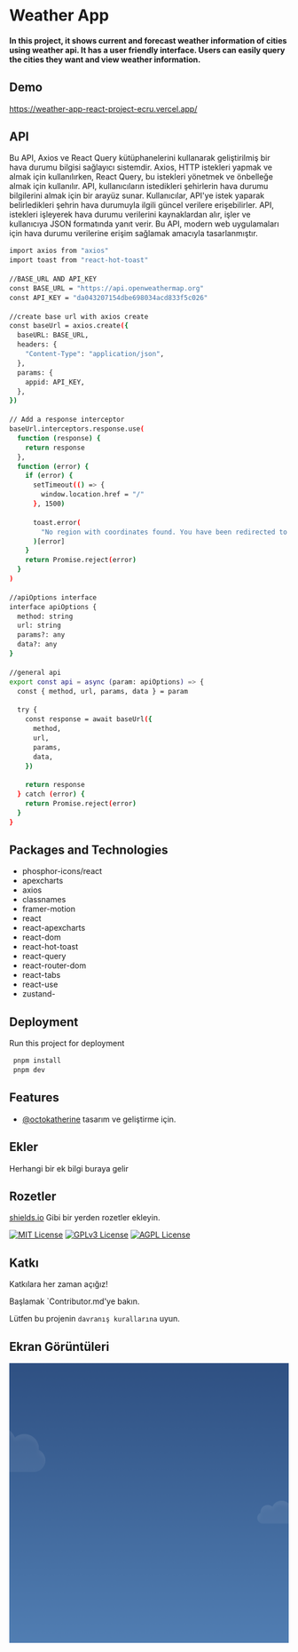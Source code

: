 # Weather App

#### In this project, it shows current and forecast weather information of cities using weather api. It has a user friendly interface. Users can easily query the cities they want and view weather information.

## Demo

https://weather-app-react-project-ecru.vercel.app/

## API

Bu API, Axios ve React Query kütüphanelerini kullanarak geliştirilmiş bir hava durumu bilgisi sağlayıcı sistemdir. Axios, HTTP istekleri yapmak ve almak için kullanılırken, React Query, bu istekleri yönetmek ve önbelleğe almak için kullanılır. API, kullanıcıların istedikleri şehirlerin hava durumu bilgilerini almak için bir arayüz sunar. Kullanıcılar, API'ye istek yaparak belirledikleri şehrin hava durumuyla ilgili güncel verilere erişebilirler. API, istekleri işleyerek hava durumu verilerini kaynaklardan alır, işler ve kullanıcıya JSON formatında yanıt verir. Bu API, modern web uygulamaları için hava durumu verilerine erişim sağlamak amacıyla tasarlanmıştır.

```bash
import axios from "axios"
import toast from "react-hot-toast"

//BASE_URL AND API_KEY
const BASE_URL = "https://api.openweathermap.org"
const API_KEY = "da043207154dbe698034acd833f5c026"

//create base url with axios create
const baseUrl = axios.create({
  baseURL: BASE_URL,
  headers: {
    "Content-Type": "application/json",
  },
  params: {
    appid: API_KEY,
  },
})

// Add a response interceptor
baseUrl.interceptors.response.use(
  function (response) {
    return response
  },
  function (error) {
    if (error) {
      setTimeout(() => {
        window.location.href = "/"
      }, 1500)

      toast.error(
        "No region with coordinates found. You have been redirected to the main page"
      )[error]
    }
    return Promise.reject(error)
  }
)

//apiOptions interface
interface apiOptions {
  method: string
  url: string
  params?: any
  data?: any
}

//general api
export const api = async (param: apiOptions) => {
  const { method, url, params, data } = param

  try {
    const response = await baseUrl({
      method,
      url,
      params,
      data,
    })

    return response
  } catch (error) {
    return Promise.reject(error)
  }
}

```

## Packages and Technologies

- phosphor-icons/react
- apexcharts
- axios
- classnames
- framer-motion
- react
- react-apexcharts
- react-dom
- react-hot-toast
- react-query
- react-router-dom
- react-tabs
- react-use
- zustand-

## Deployment

Run this project for deployment

```bash
 pnpm install
 pnpm dev
```

## Features

- [@octokatherine](https://www.github.com/octokatherine) tasarım ve geliştirme için.

## Ekler

Herhangi bir ek bilgi buraya gelir

## Rozetler

[shields.io](https://shields.io/) Gibi bir yerden rozetler ekleyin.

[![MIT License](https://img.shields.io/badge/License-MIT-green.svg)](https://choosealicense.com/licenses/mit/)
[![GPLv3 License](https://img.shields.io/badge/License-GPL%20v3-yellow.svg)](https://opensource.org/licenses/)
[![AGPL License](https://img.shields.io/badge/license-AGPL-blue.svg)](http://www.gnu.org/licenses/agpl-3.0)

## Katkı

Katkılara her zaman açığız!

Başlamak `Contributor.md'ye bakın.

Lütfen bu projenin `davranış kurallarına` uyun.

## Ekran Görüntüleri

![Uygulama Ekran Görüntüsü](/public/images/bg-images/rain-day.png)
